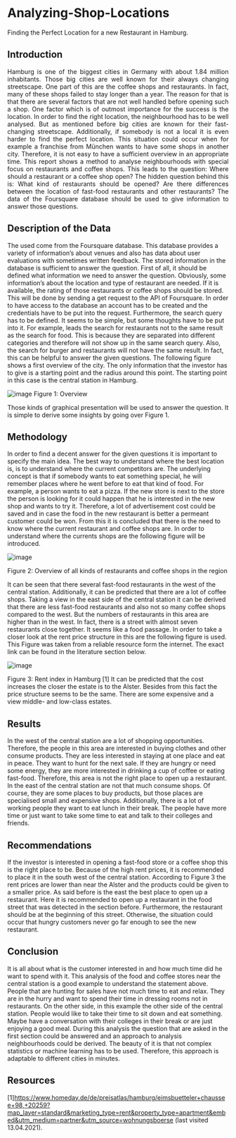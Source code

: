 # Analyzing-Shop-Locations
Finding the Perfect Location for a new Restaurant in Hamburg.

## **Introduction**

<p style="text-align: justify;">Hamburg is one of the biggest cities in Germany with about 1.84 million inhabitants. Those big cities are well known for their always changing streetscape. One part of this are the coffee shops and restaurants. In fact, many of these shops failed to stay longer than a year. The reason for that is that there are several factors that are not well handled before opening such a shop. One factor which is of outmost importance for the success is the location. In order to find the right location, the neighbourhood has to be well analysed. But as mentioned before big cities are known for their fast-changing streetscape. Additionally, if somebody is not a local it is even harder to find the perfect location. This situation could occur when for example a franchise from München wants to have some shops in another city. Therefore, it is not easy to have a sufficient overview in an appropriate time. This report shows a method to analyse neighbourhoods with special focus on restaurants and coffee shops. This leads to the question: Where should a restaurant or a coffee shop open? The hidden question behind this is: What kind of restaurants should be opened? Are there differences between the location of fast-food restaurants and other restaurants? 
The data of the Foursquare database should be used to give information to answer those questions. </p>

## **Description of the Data**

The used come from the Foursquare database. This database provides a variety of information’s about venues and also has data about user evaluations with sometimes written feedback. The stored information in the database is sufficient to answer the question. First of all, it should be defined what information we need to answer the question. Obviously, some information’s about the location and type of restaurant are needed. If it is available, the rating of those restaurants or coffee shops should be stored. This will be done by sending a get request to the API of Foursquare. In order to have access to the database an account has to be created and the credentials have to be put into the request. Furthermore, the search query has to be defined. It seems to be simple, but some thoughts have to be put into it. For example, leads the search for restaurants not to the same result as the search for food. This is because they are separated into different categories and therefore will not show up in the same search query. Also, the search for burger and restaurants will not have the same result. In fact, this can be helpful to answer the given questions. 
The following figure shows a first overview of the city. The only information that the investor has to give is a starting point and the radius around this point. The starting point in this case is the central station in Hamburg. 

![image](https://user-images.githubusercontent.com/75427181/147578788-34b5288b-f9b3-4813-9340-9f22f35d828d.png)
Figure 1: Overview 

Those kinds of graphical presentation will be used to answer the question. It is simple to derive some insights by going over Figure 1.

## **Methodology**

In order to find a decent answer for the given questions it is important to specify the main idea. The best way to understand where the best location is, is to understand where the current competitors are. The underlying concept is that if somebody wants to eat something special, he will remember places where he went before to eat that kind of food. For example, a person wants to eat a pizza. If the new store is next to the store the person is looking for it could happen that he is interested in the new shop and wants to try it. Therefore, a lot of advertisement cost could be saved and in case the food in the new restaurant is better a permeant customer could be won. From this it is concluded that there is the need to know where the current restaurant and coffee shops are. In order to understand where the currents shops are the following figure will be introduced. 
 
![image](https://user-images.githubusercontent.com/75427181/147578815-8d54e9df-8c1b-4dab-a35d-86b90358ebf4.png)

Figure 2: Overview of all kinds of restaurants and coffee shops in the region

It can be seen that there several fast-food restaurants in the west of the central station. Additionally, it can be predicted that there are a lot of coffee shops. Taking a view in the east side of the central station it can be derived that there are less fast-food restaurants and also not so many coffee shops compared to the west. But the numbers of restaurants in this area are higher than in the west. In fact, there is a street with almost seven restaurants close together. It seems like a food passage. 
In order to take a closer look at the rent price structure in this are the following figure is used. This Figure was taken from a reliable resource form the internet. The exact link can be found in the literature section below.

![image](https://user-images.githubusercontent.com/75427181/147578869-d765d1b8-bac3-4a28-8e5a-c3c392aaf3fb.png)

Figure 3: Rent index in Hamburg [1]
It can be predicted that the cost increases the closer the estate is to the Alster. Besides from this fact the price structure seems to be the same. There are some expensive and a view middle- and low-class estates. 

## **Results**

In the west of the central station are a lot of shopping opportunities. Therefore, the people in this area are interested in buying clothes and other consume products. They are less interested in staying at one place and eat in peace. They want to hunt for the next sale. If they are hungry or need some energy, they are more interested in drinking a cup of coffee or eating fast-food. Therefore, this area is not the right place to open up a restaurant. 
In the east of the central station are not that much consume shops. Of course, they are some places to buy products, but those places are specialised small and expensive shops. Additionally, there is a lot of working people they want to eat lunch in their break. The people have more time or just want to take some time to eat and talk to their colleges and friends. 

## **Recommendations**

If the investor is interested in opening a fast-food store or a coffee shop this is the right place to be. Because of the high rent prices, it is recommended to place it in the south west of the central station. According to Figure 3 the rent prices are lower than near the Alster and the products could be given to a smaller price.
As said before is the east the best place to open up a restaurant. Here it is recommended to open up a restaurant in the food street that was detected in the section before. Furthermore, the restaurant should be at the beginning of this street. Otherwise, the situation could occur that hungry customers never go far enough to see the new restaurant. 

## **Conclusion**

It is all about what is the customer interested in and how much time did he want to spend with it. This analysis of the food and coffee stores near the central station is a good example to understand the statement above. People that are hunting for sales have not much time to eat and relax. They are in the hurry and want to spend their time in dressing rooms not in restaurants. On the other side, in this example the other side of the central station. People would like to take their time to sit down and eat something. Maybe have a conversation with their colleges in their break or are just enjoying a good meal. During this analysis the question that are asked in the first section could be answered and an approach to analysis neighbourhoods could be derived. The beauty of it is that not complex statistics or machine learning has to be used. Therefore, this approach is adaptable to different cities in minutes. 


## **Resources**

[1]https://www.homeday.de/de/preisatlas/hamburg/eimsbuetteler+chaussee+98,+20259?map_layer=standard&marketing_type=rent&property_type=apartment&embed&utm_medium=partner&utm_source=wohnungsboerse (last visited 13.04.2021).
